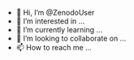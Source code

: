 - 👋 Hi, I’m @ZenodoUser
- 👀 I’m interested in ...
- 🌱 I’m currently learning ...
- 💞️ I’m looking to collaborate on ...
- 📫 How to reach me ...

<!---
ZenodoUser/ZenodoUser is a ✨ special ✨ repository because its `README.md` (this file) appears on your GitHub profile.
You can click the Preview link to take a look at your changes.
--->
